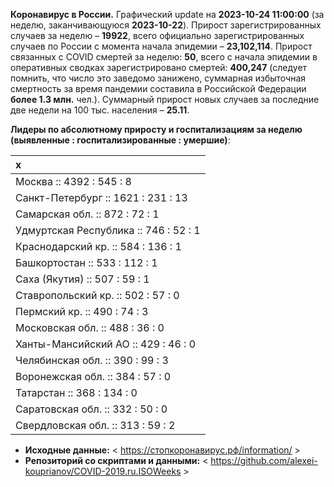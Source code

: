 **Коронавирус в России.** Графический update на **2023-10-24 11:00:00**
(за неделю, заканчивающуюся **2023-10-22**). Прирост зарегистрированных
случаев за неделю – **19922**, всего официально зарегистрированных
случаев по России c момента начала эпидемии – **23,102,114**. Прирост
связанных с COVID смертей за неделю: **50**, всего с начала эпидемии в
оперативных сводках зарегистрировано смертей: **400,247** (следует
помнить, что число это заведомо занижено, суммарная избыточная
смертность за время пандемии составила в Российской Федерации **более
1.3 млн.** чел.). Суммарный прирост новых случаев за последние две
недели на 100 тыс. населения – **25.11**.

<!-- Суммарное по Москве -- **3513.2** тыс., по Петербургу -- **1943.8** тыс. -->

**Лидеры по абсолютному приросту и госпитализациям за неделю (выявленные
: госпитализированные : умершие)**:

<table>
<thead>
<tr class="header">
<th style="text-align: left;">x</th>
</tr>
</thead>
<tbody>
<tr class="odd">
<td style="text-align: left;">Москва :: 4392 : 545 : 8</td>
</tr>
<tr class="even">
<td style="text-align: left;">Санкт-Петербург :: 1621 : 231 : 13</td>
</tr>
<tr class="odd">
<td style="text-align: left;">Самарская обл. :: 872 : 72 : 1</td>
</tr>
<tr class="even">
<td style="text-align: left;">Удмуртская Республика :: 746 : 52 : 1</td>
</tr>
<tr class="odd">
<td style="text-align: left;">Краснодарский кр. :: 584 : 136 : 1</td>
</tr>
<tr class="even">
<td style="text-align: left;">Башкортостан :: 533 : 112 : 1</td>
</tr>
<tr class="odd">
<td style="text-align: left;">Саха (Якутия) :: 507 : 59 : 1</td>
</tr>
<tr class="even">
<td style="text-align: left;">Ставропольский кр. :: 502 : 57 : 0</td>
</tr>
<tr class="odd">
<td style="text-align: left;">Пермский кр. :: 490 : 74 : 3</td>
</tr>
<tr class="even">
<td style="text-align: left;">Московская обл. :: 488 : 36 : 0</td>
</tr>
<tr class="odd">
<td style="text-align: left;">Ханты-Мансийский АО :: 429 : 46 : 0</td>
</tr>
<tr class="even">
<td style="text-align: left;">Челябинская обл. :: 390 : 99 : 3</td>
</tr>
<tr class="odd">
<td style="text-align: left;">Воронежская обл. :: 384 : 57 : 0</td>
</tr>
<tr class="even">
<td style="text-align: left;">Татарстан :: 368 : 134 : 0</td>
</tr>
<tr class="odd">
<td style="text-align: left;">Саратовская обл. :: 332 : 50 : 0</td>
</tr>
<tr class="even">
<td style="text-align: left;">Свердловская обл. :: 313 : 59 : 2</td>
</tr>
</tbody>
</table>

<!-- **Техническое.** В виду многочисленности графиков по регионам, отсылаю за ними к папкам в репозитории. 

* **Графики по регионам:** < https://github.com/alexei-kouprianov/COVID.2019.ru/tree/master/plots/regions >

* **Скрипт и данные.** < https://github.com/alexei-kouprianov/COVID.2019.ru > -->

-   **Исходные данные:** &lt;
    <a href="https://стопкоронавирус.рф/information/"
    class="uri">https://стопкоронавирус.рф/information/</a> &gt;
-   **Репозиторий со скриптами и данными:** &lt;
    <https://github.com/alexei-kouprianov/COVID-2019.ru.ISOWeeks> &gt;
